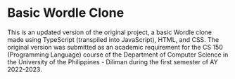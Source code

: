# Basic Wordle Clone
This is an updated version of the original project, a basic Wordle clone made using TypeScript (transpiled into JavaScript), HTML, and CSS. The original version was submitted as an academic requirement for the CS 150 (Programming Language) course of the Department of Computer Science in the University of the Philippines - Diliman during the first semester of AY 2022-2023.
